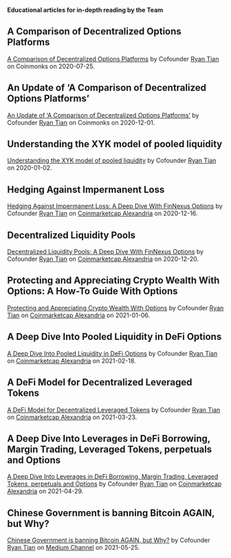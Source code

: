 **Educational articles for in-depth reading by the Team**

## A Comparison of Decentralized Options Platforms
[A Comparison of Decentralized Options Platforms](https://medium.com/coinmonks/a-comparison-of-decentralized-options-platforms-140b1421c71c) by Cofounder [Ryan Tian](https://twitter.com/rainiefield) on Coinmonks on 2020-07-25.

## An Update of ‘A Comparison of Decentralized Options Platforms’
[An Update of ‘A Comparison of Decentralized Options Platforms’](https://medium.com/coinmonks/an-update-of-a-comparison-of-decentralized-options-platforms-91b14d3a6170) by Cofounder [Ryan Tian](https://twitter.com/rainiefield) on Coinmonks on 2020-12-01.

## Understanding the XYK model of pooled liquidity
[Understanding the XYK model of pooled liquidity](https://medium.com/finnexus/understanding-the-xyk-model-of-pooled-liquidity-7340fdc20d9c)  by Cofounder [Ryan Tian](https://twitter.com/rainiefield) on 2020-01-02.

## Hedging Against Impermanent Loss
[Hedging Against Impermanent Loss: A Deep Dive With FinNexus Options](https://coinmarketcap.com/alexandria/article/hedging-against-impermanent-loss-a-deep-dive-with-finnexus-options) by Cofounder [Ryan Tian](https://twitter.com/rainiefield) on [Coinmarketcap Alexandria](https://coinmarketcap.com/alexandria/) on 2020-12-16.

## Decentralized Liquidity Pools
[Decentralized Liquidity Pools: A Deep Dive With FinNexus Options](https://coinmarketcap.com/alexandria/article/decentralized-liquidity-pools-a-deep-dive-with-finnexus-options) by Cofounder [Ryan Tian](https://twitter.com/rainiefield) on [Coinmarketcap Alexandria](https://coinmarketcap.com/alexandria/) on 2020-12-20.

## Protecting and Appreciating Crypto Wealth With Options: A How-To Guide With Options
[Protecting and Appreciating Crypto Wealth With Options](https://coinmarketcap.com/alexandria/article/protecting-and-appreciating-crypto-wealth-with-options) by Cofounder [Ryan Tian](https://twitter.com/rainiefield) on [Coinmarketcap Alexandria](https://coinmarketcap.com/alexandria/) on 2021-01-06.

## A Deep Dive Into Pooled Liquidity in DeFi Options
[A Deep Dive Into Pooled Liquidity in DeFi Options](https://coinmarketcap.com/alexandria/article/a-deep-dive-into-pooled-liquidity-in-defi-options-finnexus) by Cofounder [Ryan Tian](https://twitter.com/rainiefield) on [Coinmarketcap Alexandria](https://coinmarketcap.com/alexandria/) on 2021-02-18.

## A DeFi Model for Decentralized Leveraged Tokens
[A DeFi Model for Decentralized Leveraged Tokens](https://coinmarketcap.com/alexandria/article/a-defi-model-for-decentralized-leveraged-tokens-finnexus) by Cofounder [Ryan Tian](https://twitter.com/rainiefield) on [Coinmarketcap Alexandria](https://coinmarketcap.com/alexandria/) on 2021-03-23.

## A Deep Dive Into Leverages in DeFi Borrowing, Margin Trading, Leveraged Tokens, perpetuals and Options 
[A Deep Dive Into Leverages in DeFi Borrowing, Margin Trading, Leveraged Tokens, perpetuals and Options](https://coinmarketcap.com/alexandria/article/a-deep-dive-into-leverages-in-defi-borrowing-margin-trading-leveraged-tokens-and-options-finnexus) by Cofounder  [Ryan Tian](https://twitter.com/rainiefield) on [Coinmarketcap Alexandria](https://coinmarketcap.com/alexandria/) on 2021-04-29.

## Chinese Government is banning Bitcoin AGAIN, but Why?
[Chinese Government is banning Bitcoin AGAIN, but Why?](https://medium.com/phoenix-finance/chinese-government-is-banning-bitcoin-again-but-why-3bc273a306c0) by Cofounder  [Ryan Tian](https://twitter.com/rainiefield) on [Medium Channel](https://medium.com/@rainiefield) on 2021-05-25.
